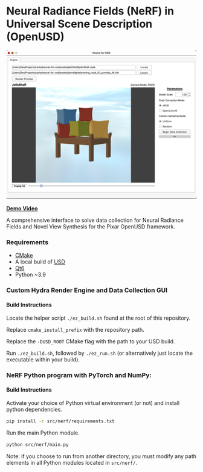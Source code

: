 # Neural Radiance Fields (NeRF) in Universal Scene Description (OpenUSD)

![img](.github/thumbnail.png)

**[Demo Video](https://youtu.be/NtF7fcyY4Mk)**

A comprehensive interface to solve data collection for Neural Radiance Fields and Novel View Synthesis for the Pixar OpenUSD framework.

### Requirements

- [CMake](https://cmake.org/)
- A local build of [USD](https://github.com/PixarAnimationStudios/OpenUSD.git)
- [Qt6](https://www.qt.io/product/qt6)
- Python ~3.9

### Custom Hydra Render Engine and Data Collection GUI
#### Build Instructions

Locate the helper script `./ez_build.sh` found at the root of this repository.

Replace `cmake_install_prefix` with the repository path.

Replace the `-DUSD_ROOT` CMake flag with the path to your USD build.

Run `./ez_build.sh`, followed by `./ez_run.sh` (or alternatively just locate the executable within your build).

### NeRF Python program with PyTorch and NumPy:
#### Build Instructions

Activate your choice of Python virtual environment (or not) and install python dependencies.

```bash
pip install -r src/nerf/requirements.txt
```

Run the main Python module.

```bash
python src/nerf/main.py
```

Note: if you choose to run from another directory, you must modify any path elements in all Python modules located in `src/nerf/`.

